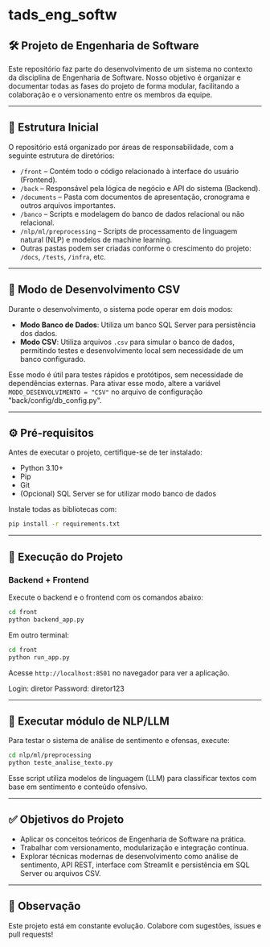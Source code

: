 # tads_eng_softw

## 🛠 Projeto de Engenharia de Software

Este repositório faz parte do desenvolvimento de um sistema no contexto da disciplina de Engenharia de Software. Nosso objetivo é organizar e documentar todas as fases do projeto de forma modular, facilitando a colaboração e o versionamento entre os membros da equipe.

---

## 📁 Estrutura Inicial

O repositório está organizado por áreas de responsabilidade, com a seguinte estrutura de diretórios:

- `/front` – Contém todo o código relacionado à interface do usuário (Frontend).
- `/back` – Responsável pela lógica de negócio e API do sistema (Backend).
- `/documents` – Pasta com documentos de apresentação, cronograma e outros arquivos importantes.
- `/banco` – Scripts e modelagem do banco de dados relacional ou não relacional.
- `/nlp/ml/preprocessing` – Scripts de processamento de linguagem natural (NLP) e modelos de machine learning.
- Outras pastas podem ser criadas conforme o crescimento do projeto: `/docs`, `/tests`, `/infra`, etc.

---

## 🧪 Modo de Desenvolvimento CSV

Durante o desenvolvimento, o sistema pode operar em dois modos:

- **Modo Banco de Dados**: Utiliza um banco SQL Server para persistência dos dados.
- **Modo CSV**: Utiliza arquivos `.csv` para simular o banco de dados, permitindo testes e desenvolvimento local sem necessidade de um banco configurado.

Esse modo é útil para testes rápidos e protótipos, sem necessidade de dependências externas. Para ativar esse modo, altere a variável `MODO_DESENVOLVIMENTO = "CSV"` no arquivo de configuração "back/config/db_config.py".

---

## ⚙️ Pré-requisitos

Antes de executar o projeto, certifique-se de ter instalado:

- Python 3.10+
- Pip
- Git
- (Opcional) SQL Server se for utilizar modo banco de dados

Instale todas as bibliotecas com:

```bash
pip install -r requirements.txt
```

---

## 🚀 Execução do Projeto

### Backend + Frontend

Execute o backend e o frontend com os comandos abaixo:

```bash
cd front
python backend_app.py
```

Em outro terminal:

```bash
cd front
python run_app.py
```

Acesse `http://localhost:8501` no navegador para ver a aplicação.

Login: diretor
Password: diretor123

---

## 🤖 Executar módulo de NLP/LLM

Para testar o sistema de análise de sentimento e ofensas, execute:

```bash
cd nlp/ml/preprocessing
python teste_analise_texto.py
```

Esse script utiliza modelos de linguagem (LLM) para classificar textos com base em sentimento e conteúdo ofensivo.

---

## ✅ Objetivos do Projeto

- Aplicar os conceitos teóricos de Engenharia de Software na prática.
- Trabalhar com versionamento, modularização e integração contínua.
- Explorar técnicas modernas de desenvolvimento como análise de sentimento, API REST, interface com Streamlit e persistência em SQL Server ou arquivos CSV.

---

## 📌 Observação

Este projeto está em constante evolução. Colabore com sugestões, issues e pull requests!